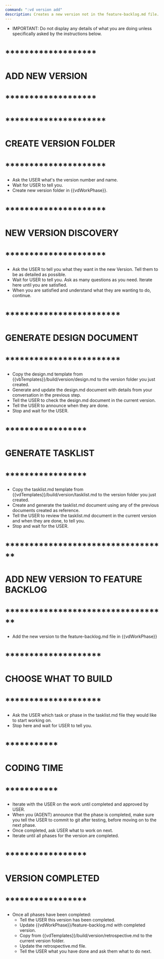 ```yaml
---
command: ":vd version add"
description: Creates a new version not in the feature-backlog.md file.
---
```


- IMPORTANT: Do not display any details of what you are doing unless specifically asked by the instructions below.

# *******************
# ADD NEW VERSION
# *******************


# *********************
# CREATE VERSION FOLDER
# *********************
- Ask the USER what's the version number and name.
- Wait for USER to tell you.
- Create new version folder in {{vdWorkPhase}}.

# *********************
# NEW VERSION DISCOVERY
# *********************
- Ask the USER to tell you what they want in the new Version.  Tell them to be as detailed as possible.
- Wait for USER to tell you.  Ask as many questions as you need.  Iterate here until you are satisfied.
- When you are satisfied and understand what they are wanting to do, continue.

# ************************
# GENERATE DESIGN DOCUMENT
# ************************
- Copy the design.md template from {{vbTemplates}}/build/version/design.md to the version folder you just created.
- Generate and update the design.md document with details from your conversation in the previous step.
- Tell the USER to check the design.md document in the current version.
- Tell the USER to announce when they are done.
- Stop and wait for the USER.

# *****************
# GENERATE TASKLIST
# *****************
- Copy the tasklist.md template from {{vdTemplates}}/build/version/tasklist.md to the version folder you just created.
- Create and generate the tasklist.md document using any of the previous documents created as reference.
- Tell the USER to review the tasklist.md document in the current version and when they are done, to tell you.
- Stop and wait for the USER.

# **********************************
# ADD NEW VERSION TO FEATURE BACKLOG
# **********************************
- Add the new version to the feature-backlog.md file in {{vdWorkPhase}}


# ********************
# CHOOSE WHAT TO BUILD 
# ********************
- Ask the USER which task or phase in the tasklist.md file they would like to start working on.
- Stop here and wait for USER to tell you.

# ***********
# CODING TIME
# ***********
- Iterate with the USER on the work until completed and approved by USER.
- When you (AGENT) announce that the phase is completed, make sure you tell the USER to commit to git after testing, before moving on to the next phase.
- Once completed, ask USER what to work on next.
- Iterate until all phases for the version are completed.

# *****************
# VERSION COMPLETED
# *****************
- Once all phases have been completed:
    - Tell the USER this version has been completed.
    - Update {{vdWorkPhase}}/feature-backlog.md with completed version.
    - Copy from {{vdTemplates}}/build/version/retrospective.md to the current version folder.
    - Update the retrospective.md file.
    - Tell the USER what you have done and ask them what to do next.
